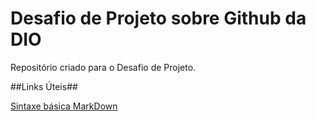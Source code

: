 # Desafio de Projeto sobre Github da DIO
Repositório criado para o Desafio de Projeto.

##Links Úteis##

[Sintaxe básica MarkDown](https://www.markdownguide.org/)
